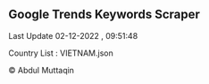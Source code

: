 

## Google Trends Keywords Scraper 
 
Last Update 02-12-2022 , 09:51:48

Country List :
VIETNAM.json



© Abdul Muttaqin 
